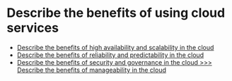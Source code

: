 # Describe the benefits of using cloud services

- [Describe the benefits of high availability and scalability in the cloud](101-describe-the-benefits-of-hight-availability-and-scalability-in-the-cloud.md)
- [Describe the benefits of reliability and predictability in the cloud](102-describe-the-benefits-of-reliability-and-predictability-in-the-cloud.md)
- [Describe the benefits of security and governance in the cloud >>>](103-describe-the-benefits-of-security-and-governance-in-the-cloud.md)
[Describe the benefits of manageability in the cloud](104-describe-the-benefits-of-managebility-in-the-cloud.md)